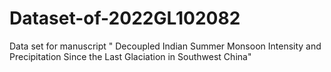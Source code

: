 # Dataset-of-2022GL102082

Data set for manuscript "	Decoupled Indian Summer Monsoon Intensity and Precipitation Since the Last Glaciation in Southwest China"
